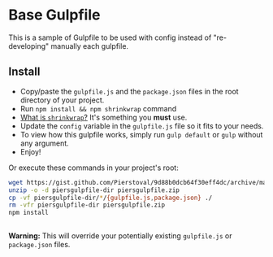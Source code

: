 # Base Gulpfile

This is a sample of Gulpfile to be used with config instead of "re-developing" manually each gulpfile.

## Install

* Copy/paste the `gulpfile.js` and the `package.json` files in the root directory of your project.
* Run `npm install && npm shrinkwrap` command
 * [What is `shrinkwrap`?](https://docs.npmjs.com/cli/shrinkwrap)
   It's something you **must** use.
* Update the `config` variable in the `gulpfile.js` file so it fits to your needs.
* To view how this gulpfile works, simply run `gulp default` or `gulp` without any argument.
* Enjoy!

Or execute these commands in your project's root:

```bash
wget https://gist.github.com/Pierstoval/9d88b0dcb64f30eff4dc/archive/master.zip -O piersgulpfile.zip
unzip -o -d piersgulpfile-dir piersgulpfile.zip
cp -vf piersgulpfile-dir/*/{gulpfile.js,package.json} ./
rm -vfr piersgulpfile-dir piersgulpfile.zip
npm install
 
```

**Warning:** This will override your potentially existing `gulpfile.js` or `package.json` files.
